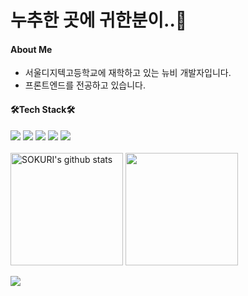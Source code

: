   # 누추한 곳에 귀한분이..👋

<h4>About Me</h4> 

- 서울디지텍고등학교에 재학하고 있는 뉴비 개발자입니다.
- 프론트엔드를 전공하고 있습니다.

<h4>🛠Tech Stack🛠</h4>
<div>
  <img src="https://img.shields.io/badge/HTML5-E34F26?style=for-the-badge&logo=HTML5&logoColor=white"> <img src="https://img.shields.io/badge/CSS3-1572B6?style=for-the-badge&logo=CSS3&logoColor=white"> <img src="https://img.shields.io/badge/JavaScript-F7DF1E?style=for-the-badge&logo=JavaScript&logoColor=white"> <img src="https://img.shields.io/badge/React-61DAFB?style=for-the-badge&logo=React&logoColor=white"> <img src="https://img.shields.io/badge/Android-3DDC84?style=for-the-badge&logo=Android&logoColor=white">
</div><br>
<div>
  <a href="https://github.com/imysh578"><img align="center" style="height:180px" src="https://github-readme-stats.vercel.app/api?username=Taeshmello&show_icons=true&include_all_commits=true&theme=nord&hide_border=true" alt="SOKURI's github stats" /></a>
  <a href="https://github.com/imysh578"><img align="center" style="height:180px" src="https://github-readme-stats.vercel.app/api/top-langs/?username=Taeshmello&layout=compact&theme=nord&hide_border=true" /></a> 
</div>
<br>
<img src="https://img1.daumcdn.net/thumb/R1280x0/?scode=mtistory2&fname=https%3A%2F%2Fblog.kakaocdn.net%2Fdn%2FbeoaJ1%2FbtsGg0YyMKC%2FkdYuZ5DKLKihuANxK7sGr0%2Fimg.jpg">
